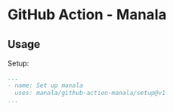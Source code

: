 # GitHub Action - Manala

## Usage

Setup:

```yaml
...
- name: Set up manala
  uses: manala/github-action-manala/setup@v1
...
```

